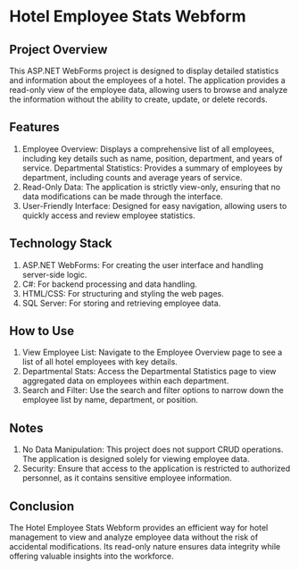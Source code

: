 # Hotel Employee Stats Webform

## Project Overview
This ASP.NET WebForms project is designed to display detailed statistics and information about the employees of a hotel. The application provides a read-only view of the employee data, allowing users to browse and analyze the information without the ability to create, update, or delete records.

## Features
1. Employee Overview: Displays a comprehensive list of all employees, including key details such as name, position, department, and years of service.
Departmental Statistics: Provides a summary of employees by department, including counts and average years of service.
2. Read-Only Data: The application is strictly view-only, ensuring that no data modifications can be made through the interface.
3. User-Friendly Interface: Designed for easy navigation, allowing users to quickly access and review employee statistics.

## Technology Stack
1. ASP.NET WebForms: For creating the user interface and handling server-side logic.
2. C#: For backend processing and data handling.
3. HTML/CSS: For structuring and styling the web pages.
4. SQL Server: For storing and retrieving employee data.

## How to Use
1. View Employee List: Navigate to the Employee Overview page to see a list of all hotel employees with key details.
2. Departmental Stats: Access the Departmental Statistics page to view aggregated data on employees within each department.
3. Search and Filter: Use the search and filter options to narrow down the employee list by name, department, or position.

## Notes
1. No Data Manipulation: This project does not support CRUD operations. The application is designed solely for viewing employee data.
2. Security: Ensure that access to the application is restricted to authorized personnel, as it contains sensitive employee information.

## Conclusion
The Hotel Employee Stats Webform provides an efficient way for hotel management to view and analyze employee data without the risk of accidental modifications. Its read-only nature ensures data integrity while offering valuable insights into the workforce.








